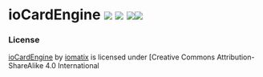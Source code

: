 # ioCardEngine ![](https://mirrors.creativecommons.org/presskit/icons/cc.svg?ref=chooser-v1) ![](https://mirrors.creativecommons.org/presskit/icons/by.svg?ref=chooser-v1) ![](https://mirrors.creativecommons.org/presskit/icons/sa.svg?ref=chooser-v1)![](https://creativecommons.org/licenses/by-sa/4.0/?ref=chooser-v1)










### License

[ioCardEngine](https://github.com/iomatix/ioCardEngine) by [iomatix](https://github.com/iomatix) is licensed under [Creative Commons Attribution-ShareAlike 4.0 International

